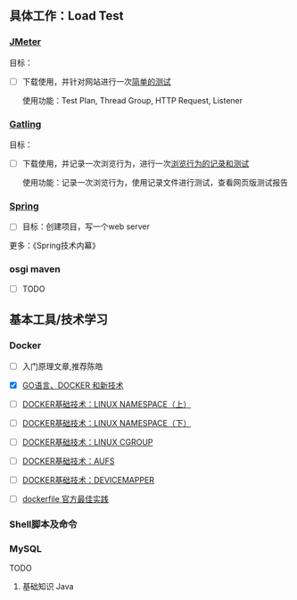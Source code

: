 ## 具体工作：Load Test

### [JMeter](https://jmeter.apache.org/download_jmeter.cgi)

目标：

- [ ]  下载使用，并针对网站进行一次[简单的测试](https://howtodoinjava.com/library/jmeter-beginners-tutorial/)

   使用功能：Test Plan, Thread Group, HTTP Request, Listener

### [Gatling](https://gatling.io/)

目标：

- [ ] 下载使用，并记录一次浏览行为，进行一次[浏览行为的记录和测试](https://gatling.io/docs/current/quickstart#quickstart)

   使用功能：记录一次浏览行为，使用记录文件进行测试，查看网页版测试报告


### [Spring](https://spring.io/)

- [ ] 目标：创建项目，写一个web server    

更多：《Spring技术内幕》  

### osgi maven

- [ ] TODO  

## 基本工具/技术学习

### Docker

- [ ] 入门原理文章,推荐陈皓  
- [x] [GO语言、DOCKER 和新技术](https://coolshell.cn/articles/18190.html)  
- [ ] [DOCKER基础技术：LINUX NAMESPACE（上）](https://coolshell.cn/articles/17010.html)  
- [ ] [DOCKER基础技术：LINUX NAMESPACE（下）](https://coolshell.cn/articles/17029.html)  
- [ ] [DOCKER基础技术：LINUX CGROUP](https://coolshell.cn/articles/17049.html)  
- [ ] [DOCKER基础技术：AUFS](https://coolshell.cn/articles/17061.html)  
- [ ] [DOCKER基础技术：DEVICEMAPPER](https://coolshell.cn/articles/17200.html)

- [ ] [dockerfile 官方最佳实践](https://docs.docker.com/develop/develop-images/dockerfile_best-practices/)
### Shell脚本及命令

### MySQL

TODO
1. 基础知识
Java

